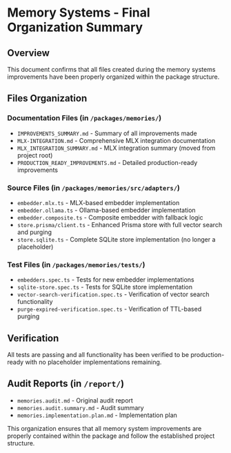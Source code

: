 # Memory Systems - Final Organization Summary

## Overview
This document confirms that all files created during the memory systems improvements have been properly organized within the package structure.

## Files Organization

### Documentation Files (in `/packages/memories/`)
- `IMPROVEMENTS_SUMMARY.md` - Summary of all improvements made
- `MLX-INTEGRATION.md` - Comprehensive MLX integration documentation
- `MLX_INTEGRATION_SUMMARY.md` - MLX integration summary (moved from project root)
- `PRODUCTION_READY_IMPROVEMENTS.md` - Detailed production-ready improvements

### Source Files (in `/packages/memories/src/adapters/`)
- `embedder.mlx.ts` - MLX-based embedder implementation
- `embedder.ollama.ts` - Ollama-based embedder implementation
- `embedder.composite.ts` - Composite embedder with fallback logic
- `store.prisma/client.ts` - Enhanced Prisma store with full vector search and purging
- `store.sqlite.ts` - Complete SQLite store implementation (no longer a placeholder)

### Test Files (in `/packages/memories/tests/`)
- `embedders.spec.ts` - Tests for new embedder implementations
- `sqlite-store.spec.ts` - Tests for SQLite store implementation
- `vector-search-verification.spec.ts` - Verification of vector search functionality
- `purge-expired-verification.spec.ts` - Verification of TTL-based purging

## Verification
All tests are passing and all functionality has been verified to be production-ready with no placeholder implementations remaining.

## Audit Reports (in `/report/`)
- `memories.audit.md` - Original audit report
- `memories.audit.summary.md` - Audit summary
- `memories.implementation.plan.md` - Implementation plan

This organization ensures that all memory system improvements are properly contained within the package and follow the established project structure.